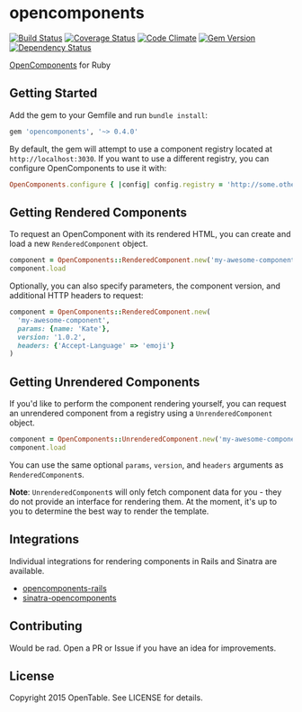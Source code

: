# opencomponents
[![Build Status](https://travis-ci.org/opentable/ruby-oc.svg?branch=master)][1]
[![Coverage Status](https://coveralls.io/repos/opentable/ruby-oc/badge.svg)][2]
[![Code Climate](https://codeclimate.com/github/opentable/ruby-oc/badges/gpa.svg)][3]
[![Gem Version](https://badge.fury.io/rb/opencomponents.svg)][4]
[![Dependency Status](https://gemnasium.com/opentable/ruby-oc.svg)][5]

[1]:https://travis-ci.org/opentable/ruby-oc
[2]:https://coveralls.io/r/opentable/ruby-oc
[3]:https://codeclimate.com/github/opentable/ruby-oc
[4]:http://badge.fury.io/rb/opencomponents
[5]:https://gemnasium.com/opentable/ruby-oc

[OpenComponents][6] for Ruby

[6]:https://github.com/opentable/oc

## Getting Started
Add the gem to your Gemfile and run `bundle install`:
```ruby
gem 'opencomponents', '~> 0.4.0'
```

By default, the gem will attempt to use a component registry located at
`http://localhost:3030`.
If you want to use a different registry, you can configure OpenComponents to use
it with:
```ruby
OpenComponents.configure { |config| config.registry = 'http://some.other.host' }
```

## Getting Rendered Components
To request an OpenComponent with its rendered HTML, you can create and load a new
`RenderedComponent` object.
```ruby
component = OpenComponents::RenderedComponent.new('my-awesome-component')
component.load
```

Optionally, you can also specify parameters, the component version, and
additional HTTP headers to request:
```ruby
component = OpenComponents::RenderedComponent.new(
  'my-awesome-component',
  params: {name: 'Kate'},
  version: '1.0.2',
  headers: {'Accept-Language' => 'emoji'}
)
```

## Getting Unrendered Components
If you'd like to perform the component rendering yourself, you can request an
unrendered component from a registry using a `UnrenderedComponent` object.
```ruby
component = OpenComponents::UnrenderedComponent.new('my-awesome-component')
component.load
```

You can use the same optional `params`, `version`, and `headers` arguments as
`RenderedComponent`s.

**Note**: `UnrenderedComponent`s will only fetch component data for you - they
do not provide an interface for rendering them. At the moment, it's up to you to
determine the best way to render the template.

## Integrations
Individual integrations for rendering components in Rails and Sinatra are
available.
  * [opencomponents-rails][7]
  * [sinatra-opencomponents][8]

[7]:https://github.com/opentable/opencomponents-rails
[8]:https://github.com/opentable/sinatra-opencomponents

## Contributing
Would be rad. Open a PR or Issue if you have an idea for improvements.

## License
Copyright 2015 OpenTable. See LICENSE for details.
